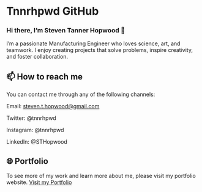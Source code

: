 # Tnnrhpwd GitHub
### Hi there, I’m Steven Tanner Hopwood 👋

I’m a passionate Manufacturing Engineer who loves science, art, and teamwork. I enjoy creating projects that solve problems, inspire creativity, and foster collaboration.

## 📫 How to reach me
You can contact me through any of the following channels:

Email: steven.t.hopwood@gmail.com

Twitter: @tnnrhpwd

Instagram: @tnnrhpwd

LinkedIn: @STHopwood

## 🌐 Portfolio
To see more of my work and learn more about me, please visit my portfolio website.
[Visit my Portfolio](https://sthopwood.com)